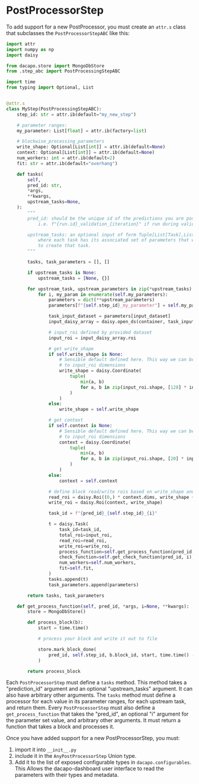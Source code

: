 # PostProcessorStep

To add support for a new PostProcessor, you must create an `attr.s` class that
subclasses the `PostProcessorStepABC` like this:

```python
import attr
import numpy as np
import daisy

from dacapo.store import MongoDbStore
from .step_abc import PostProcessingStepABC

import time
from typing import Optional, List


@attr.s
class MyStep(PostProcessingStepABC):
    step_id: str = attr.ib(default="my_new_step")

    # parameter ranges:
    my_parameter: List[float] = attr.ib(factory=list)

    # blockwise_processing_parameters
    write_shape: Optional[List[int]] = attr.ib(default=None)
    context: Optional[List[int]] = attr.ib(default=None)
    num_workers: int = attr.ib(default=2)
    fit: str = attr.ib(default="overhang")

    def tasks(
        self,
        pred_id: str,
        *args,
        **kwargs,
        upstream_tasks=None,
    ):
        """
        pred_id: should be the unique id of the predictions you are post processing.
            i.e. f"{run.id}_validation_{iteration}" if run during validation

        upstream_tasks: an optional input of form Tuple[List[Task],List[Dict]],
            where each task has its associated set of parameters that were used
            to create that task.
        """

        tasks, task_parameters = [], []

        if upstream_tasks is None:
            upstream_tasks = [None, {}]

        for upstream_task, upstream_parameters in zip(*upstream_tasks):
            for i, my_param in enumerate(self.my_parameters):
                parameters = dict(**upstream_parameters)
                parameters[f"{self.step_id}_my_parameter"] = self.my_parameter

                task_input_dataset = parameters[input_dataset]
                input_daisy_array = daisy.open_ds(container, task_input_dataset, mode="r")

                # input_roi defined by provided dataset
                input_roi = input_daisy_array.roi

                # get write_shape
                if self.write_shape is None:
                    # Sensible default defined here. This way we can be agnostic
                    # to input_roi dimensions
                    write_shape = daisy.Coordinate(
                        tuple(
                            min(a, b)
                            for a, b in zip(input_roi.shape, [128] * input_roi.dims)
                        )
                    )
                else:
                    write_shape = self.write_shape

                # get context
                if self.context is None:
                    # Sensible default defined here. This way we can be agnostic
                    # to input_roi dimensions
                    context = daisy.Coordinate(
                        tuple(
                            min(a, b)
                            for a, b in zip(input_roi.shape, [20] * input_roi.dims)
                        )
                    )
                else:
                    context = self.context

                # define block read/write rois based on write_shape and context
                read_roi = daisy.Roi((0,) * context.dims, write_shape + context * 2)
                write_roi = daisy.Roi(context, write_shape)

                task_id = f"{pred_id}_{self.step_id}_{i}"

                t = daisy.Task(
                    task_id=task_id,
                    total_roi=input_roi,
                    read_roi=read_roi,
                    write_roi=write_roi,
                    process_function=self.get_process_function(pred_id, *args, **kwargs),
                    check_function=self.get_check_function(pred_id, i),
                    num_workers=self.num_workers,
                    fit=self.fit,
                )
                tasks.append(t)
                task_parameters.append(parameters)

        return tasks, task_parameters

    def get_process_function(self, pred_id, *args, i=None, **kwargs):
        store = MongoDbStore()

        def process_block(b):
            start = time.time()

            # process your block and write it out to file

            store.mark_block_done(
                pred_id, self.step_id, b.block_id, start, time.time() - start
            )

        return process_block


```

Each `PostProcessorStep` must define a `tasks` method. This method takes a "prediction_id"
argument and an optional "upstream_tasks" argument. It can also have arbitrary other arguments.
The `tasks` method must define a processor for each value in its parameter ranges, for each
upstream task, and return them.
Every `PostProcessorStep` must also define a `get_process_function` that takes the "pred_id",
an optional "i" argument for the parameter set value, and arbitrary other arguments. It must
return a function that takes a block and processes it.

Once you have added support for a new PostProcessorStep, you must:
1) import it into `__init__.py`
2) include it in the `AnyPostProcessorStep` Union type.
3) Add it to the list of exposed configurable types in `dacapo.configurables`. This Allows
the dacapo-dashboard user interface to read the parameters with their types and metadata.